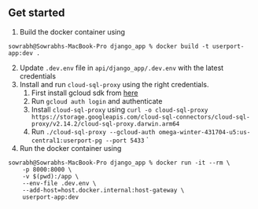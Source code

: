 ## Get started

1. Build the docker container using
```
sowrabh@Sowrabhs-MacBook-Pro django_app % docker build -t userport-app:dev .
```
2. Update `.dev.env` file in `api/django_app/.dev.env` with the latest credentials
3. Install and run `cloud-sql-proxy` using the right credentials.
   1. First install gcloud sdk from [here](https://cloud.google.com/sdk/docs/install)
   2. Run `gcloud auth login` and authenticate
   3. Install `cloud-sql-proxy` using `curl -o cloud-sql-proxy https://storage.googleapis.com/cloud-sql-connectors/cloud-sql-proxy/v2.14.2/cloud-sql-proxy.darwin.arm64`
   3. Run `./cloud-sql-proxy --gcloud-auth omega-winter-431704-u5:us-central1:userport-pg --port 5433`
  `
4. Run the docker container using
```
sowrabh@Sowrabhs-MacBook-Pro django_app % docker run -it --rm \
    -p 8000:8000 \
    -v $(pwd):/app \
    --env-file .dev.env \
    --add-host=host.docker.internal:host-gateway \
    userport-app:dev
```
